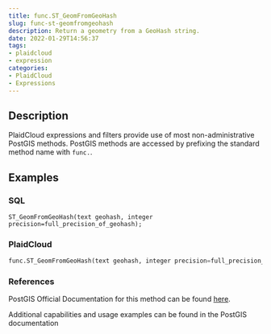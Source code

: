 ```yaml
---
title: func.ST_GeomFromGeoHash
slug: func-st-geomfromgeohash
description: Return a geometry from a GeoHash string.
date: 2022-01-29T14:56:37
tags:
- plaidcloud
- expression
categories:
- PlaidCloud
- Expressions
---
```



## Description


PlaidCloud expressions and filters provide use of most non-administrative PostGIS methods. PostGIS methods are accessed by prefixing the standard method name with `func.`.



## Examples


### SQL



```
ST_GeomFromGeoHash(text geohash, integer precision=full_precision_of_geohash);
```


### PlaidCloud



```python
func.ST_GeomFromGeoHash(text geohash, integer precision=full_precision_of_geohash)
```


### References


PostGIS Official Documentation for this method can be found [here](https://postgis.net/docs/manual-3.1/ST_GeomFromGeoHash.html).



Additional capabilities and usage examples can be found in the PostGIS documentation

